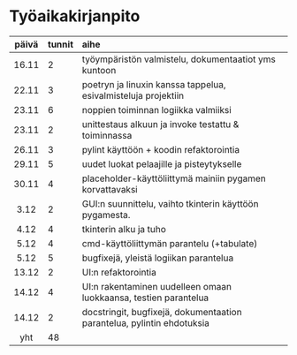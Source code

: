 # Työaikakirjanpito


| päivä | tunnit | aihe  |
| :----:|:-----| :-----|
| 16.11 | 2    | työympäristön valmistelu, dokumentaatiot yms kuntoon |
| 22.11 | 3   | poetryn ja linuxin kanssa tappelua, esivalmisteluja projektiin  |
| 23.11 | 6    | noppien toiminnan logiikka valmiiksi |
| 23.11 | 2    | unittestaus alkuun ja invoke testattu & toiminnassa |
| 26.11 | 3    | pylint käyttöön + koodin refaktorointia |
| 29.11 | 5    | uudet luokat pelaajille ja pisteytykselle|
| 30.11 | 4    | placeholder-käyttöliittymä mainiin pygamen korvattavaksi |
| 3.12 | 2    | GUI:n suunnittelu, vaihto tkinterin käyttöön pygamesta. |
| 4.12 | 4    | tkinterin alku ja tuho |
| 5.12 | 4   | cmd-käyttöliittymän parantelu (+tabulate)|
| 5.12 | 5   | bugfixejä, yleistä logiikan parantelua |
| 13.12 | 2   | UI:n refaktorointia |
| 14.12 | 4  | UI:n rakentaminen uudelleen omaan luokkaansa, testien parantelua |
| 14.12 | 2  | docstringit, bugfixejä, dokumentaation parantelua, pylintin ehdotuksia|
| yht   | 48  |  |
